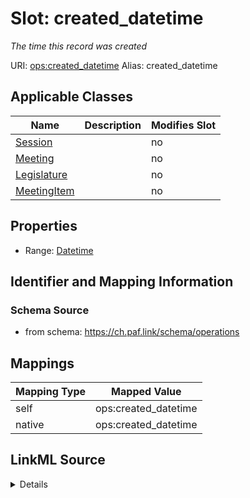 

# Slot: created_datetime 


_The time this record was created_





URI: [ops:created_datetime](https://ch.paf.link/schema/operations/created_datetime)
Alias: created_datetime

<!-- no inheritance hierarchy -->





## Applicable Classes

| Name | Description | Modifies Slot |
| --- | --- | --- |
| [Session](Session.md) |  |  no  |
| [Meeting](Meeting.md) |  |  no  |
| [Legislature](Legislature.md) |  |  no  |
| [MeetingItem](MeetingItem.md) |  |  no  |







## Properties

* Range: [Datetime](Datetime.md)





## Identifier and Mapping Information







### Schema Source


* from schema: https://ch.paf.link/schema/operations




## Mappings

| Mapping Type | Mapped Value |
| ---  | ---  |
| self | ops:created_datetime |
| native | ops:created_datetime |




## LinkML Source

<details>
```yaml
name: created_datetime
description: The time this record was created
from_schema: https://ch.paf.link/schema/operations
rank: 1000
alias: created_datetime
domain_of:
- Legislature
- Session
- Meeting
- MeetingItem
range: datetime

```
</details>